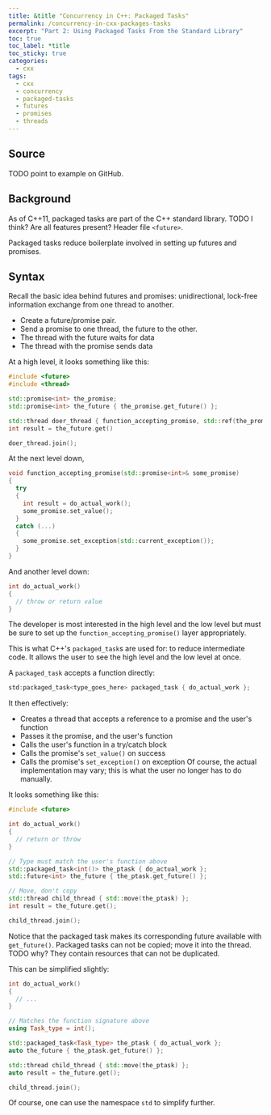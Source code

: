 ```yaml
---
title: &title "Concurrency in C++: Packaged Tasks"
permalink: /concurrency-in-cxx-packages-tasks
excerpt: "Part 2: Using Packaged Tasks From the Standard Library"
toc: true
toc_label: *title
toc_sticky: true
categories:
  - cxx
tags:
  - cxx
  - concurrency
  - packaged-tasks
  - futures
  - promises
  - threads
---
```


## Source

TODO point to example on GitHub.


## Background

As of C++11, packaged tasks are part of the C++ standard library.
TODO I think? Are all features present?
Header file `<future>`.

Packaged tasks reduce boilerplate involved in setting up futures and promises.

## Syntax

Recall the basic idea behind futures and promises: unidirectional, lock-free
information exchange from one thread to another.

  * Create a future/promise pair.
  * Send a promise to one thread, the future to the other.
  * The thread with the future waits for data
  * The thread with the promise sends data

At a high level, it looks something like this:
```c++
#include <future>
#include <thread>

std::promise<int> the_promise;
std::promise<int> the_future { the_promise.get_future() };

std::thread doer_thread { function_accepting_promise, std::ref(the_promise) };
int result = the_future.get()

doer_thread.join();
```

At the next level down,
```c++
void function_accepting_promise(std::promise<int>& some_promise)
{
  try
  {
    int result = do_actual_work();
    some_promise.set_value();
  }
  catch (...)
  {
    some_promise.set_exception(std::current_exception());
  }
}
```

And another level down:
```c++
int do_actual_work()
{
  // throw or return value
}
```

The developer is most interested in the high level and the low level but must
be sure to set up the `function_accepting_promise()` layer appropriately.

This is what C++'s `packaged_task`s are used for: to reduce intermediate code.
It allows the user to see the high level and the low level at once.

A `packaged_task` accepts a function directly:
```c++
std:packaged_task<type_goes_here> packaged_task { do_actual_work };
```

It then effectively:
  * Creates a thread that accepts a reference to a promise and the user's function
  * Passes it the promise, and the user's function
  * Calls the user's function in a try/catch block
  * Calls the promise's `set_value()` on success
  * Calls the promise's `set_exception()` on exception
Of course, the actual implementation may vary; this is what the user no longer
has to do manually.

It looks something like this:

```c++
#include <future>

int do_actual_work()
{
  // return or throw
}

// Type must match the user's function above
std::packaged_task<int()> the_ptask { do_actual_work };
std::future<int> the_future { the_ptask.get_future() };

// Move, don't copy
std::thread child_thread { std::move(the_ptask) };
int result = the_future.get();

child_thread.join();
```

Notice that the packaged task makes its corresponding future available with
`get_future()`.
Packaged tasks can not be copied; move it into the thread.
TODO why? They contain resources that can not be duplicated.


This can be simplified slightly:
```c++
int do_actual_work()
{
  // ...
}

// Matches the function signature above
using Task_type = int();

std::packaged_task<Task_type> the_ptask { do_actual_work };
auto the_future { the_ptask.get_future() };

std::thread child_thread { std::move(the_ptask) };
auto result = the_future.get();

child_thread.join();
```

Of course, one can use the namespace `std` to simplify further.
